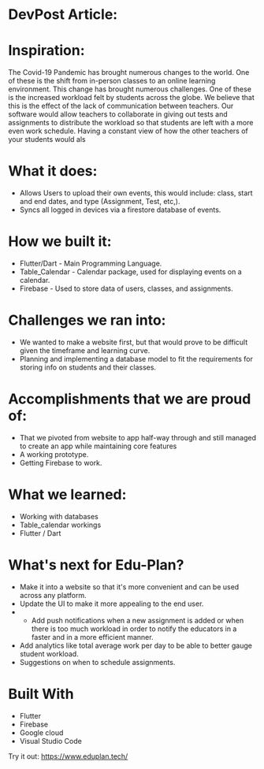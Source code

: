 # DevPost Article:

# Inspiration:
The Covid-19 Pandemic has brought numerous changes to the world. One of these is the shift from in-person classes to an online learning environment. This change has brought numerous challenges. One of these is the increased workload felt by students across the globe. We believe that this is the effect of the lack of communication between teachers. 
Our software would allow teachers to collaborate in giving out tests and assignments to distribute the workload so that students are left with a more even work schedule. Having a constant view of how the other teachers of your students would als

# What it does:
* Allows Users to upload their own events, this would include: class, start and end dates, and type (Assignment, Test, etc,).
* Syncs all logged in devices via a firestore database of events.

# How we built it:
* Flutter/Dart - Main Programming Language.
* Table_Calendar - Calendar package, used for displaying events on a calendar.
* Firebase - Used to store data of users, classes, and assignments.

# Challenges we ran into:
* We wanted to make a website first, but that would prove to be difficult given the timeframe and learning curve.
* Planning and implementing a database model to fit the requirements for storing info on students and their classes.

# Accomplishments that we are proud of:
* That we pivoted from website to app half-way through and still managed to create an app while maintaining core features
* A working prototype.
* Getting Firebase to work.

# What we learned:
* Working with databases
* Table_calendar workings
* Flutter / Dart

# What's next for Edu-Plan?
* Make it into a website so that it's more convenient and can be used across any platform.
* Update the UI to make it more appealing to the end user.
* * Add push notifications when a new assignment is added or when there is too much workload in order to notify the educators in a faster and in a more efficient manner.
* Add analytics like total average work per day to be able to better gauge student workload.
* Suggestions on when to schedule assignments.
# Built With
* Flutter
* Firebase
* Google cloud
* Visual Studio Code

Try it out: https://www.eduplan.tech/

